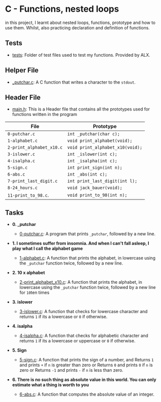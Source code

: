 # C - Functions, nested loops
in this project, I learnt about nested loops, functions, prototype and how to use them. Whilst, also practicing declaration and definition of functions.
## Tests
- [tests](./tests): Folder of test files used to test my functions. Provided by ALX.
## Helper File
- [_putchar.c](./_putchar.c): A C function that writes a character to the `stdout`.
## Header File
- [main.h](./main.h): This is a Header file that contains all the prototypes used for functions written in the program

| File                     | Prototype                       |
| ------------------------ | -----------------------------   |
| `0-putchar.c`            | `int _putchar(char c);`         |
| `1-alphabet.c`           | `void print_alphabet(void);`    |
| `2-print_alphabet_x10.c` | `void print_alphabet_x10(void);`|
| `3-islower.c`            | `int _islower(int c);`          |
| `4-isalpha.c`            | `int _isalpha(int c);`          |
| `5-sign.c`               | `int print_sign(int n);`        |
| `6-abs.c`                | `int _abs(int c);`              |
| `7-print_last_digit.c`   | `int print_last_digit(int l);`  |
| `8-24_hours.c`           | `void jack_bauer(void);`        |
| `11-print_to_98.c`.      | `void print_to_98(int n);`      |

## Tasks
- **0. _putchar**
  - [0-putchar.c](./0-putchar.c): A program that prints `_putchar`, followed by a new line.

- **1. I sometimes suffer from insomnia. And when I can't fall asleep, I play what I call the alphabet game**
  - [1-alphabet.c](./1-alphabet.c):  A function that prints the alphabet, in lowercase using the `_putchar` function twice, followed by a new line.

- **2. 10 x alphabet**
  - [2-print_alphabet_x10.c](./2-print_alphabet_x10.c): A function that prints the alphabet, in lowercase using the `_putchar` function twice, followed by a new line for `10`ten times

- **3. islower**
  - [3-islower.c](./3-islower.c): A function that checks for lowercase character and returns `1` if its a lowercase or `0` if otherwise.

- **4. isalpha**
  - [4-isalpha.c](./4-isalpha.c): A function that checks for alphabetic character and returns `1` if its a lowercase or uppercase or `0` if otherwise.

- **5. Sign**
  - [5-sign.c](./5-sign.c): A function that prints the sign of a number, and Returns `1` and prints `+` if `n` is greater than zero or Returns `0` and prints `0` if `n` is zero or Returns `-1` and prints `-` if `n` is less than zero.

- **6. There is no such thing as absolute value in this world. You can only estimate what a thing is worth to you**
  - [6-abs.c](./6-abs.c): A function that computes the absolute value of an integer.
